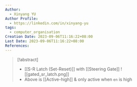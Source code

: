 ```yaml
---
Author:
  - Xinyang YU
Author Profile:
  - https://linkedin.com/in/xinyang-yu
tags:
  - computer_organisation
Creation Date: 2023-09-06T11:16:22+08:00
Last Date: 2023-09-06T11:16:22+08:00
References:
---
```

>[!abstract]
>- [[S-R Latch (Set-Reset)]] with [[Steering Gate]]
>![[gated_sr_latch.png]]
>- Above is [[Active-high]] & only active when ``en`` is high
